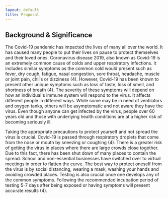 ```yaml
---
layout: default
title: Proposal
---
```


## Background & Significance
The Covid-19 pandemic has impacted the lives of many all over the world. It has caused many people to put their lives on pause to protect themselves and their loved ones. Coronavirus disease 2019, also known as Covid-19 is an extremely common cause of colds and upper respiratory infections. It includes similar symptoms as the common cold would present such as fever, dry cough, fatigue, nasal congestion, sore throat, headache, muscle or joint pain, chills or dizziness (4). However, Covid-19 has been known to present other unique symptoms such as loss of taste, loss of smell, and shortness of breath (4). The severity of these symptoms will depend on how an individual's immune system will respond to the virus. It affects different people in different ways. While some may be in need of ventilators and oxygen tanks, others will be asymptomatic and not aware they have the virus. Even though anyone can get infected by the virus, people over 60 years old and those with underlying health conditions are at a higher risk of becoming seriously ill.

Taking the appropriate precautions to protect yourself and not spread the virus is crucial. Covid-19 is passed through respiratory droplets that come from the nose or mouth by sneezing or coughing (4). There is a greater risk of getting the virus in places where there are large crowds close together. Due to this fact, there has been shut down of many places to contain the spread. School and non-essential businesses have switched over to virtual meetings in order to flatten the curve. The best way to protect oneself from the virus is by social distancing, wearing a mask, washing your hands and avoiding crowded places. Testing is also crucial once one develops any of the common symptoms. Following the recommended incubation period of testing 5-7 days after being exposed or having symptoms will present accurate results (4).
